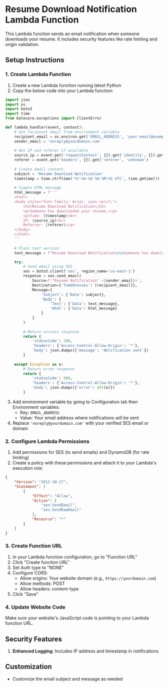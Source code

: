 # Resume Download Notification Lambda Function

This Lambda function sends an email notification when someone downloads your resume. It includes security features like rate limiting and origin validation.

## Setup Instructions


### 1. Create Lambda Function

1. Create a new Lambda function running latest Python
2. Copy the below code into your Lambda function:
```python
import json
import os
import boto3
import time
from botocore.exceptions import ClientError

def lambda_handler(event, context):
    # Get recipient email from environment variable
    recipient_email = os.environ.get('EMAIL_ADDRESS', 'your-email@example.com')
    sender_email = 'noreply@yourdomain.com'
    
    # Get IP and referer if available
    source_ip = event.get('requestContext', {}).get('identity', {}).get('sourceIp', 'unknown')
    referer = event.get('headers', {}).get('referer', 'unknown')
    
    # Create email content
    subject = 'Resume Download Notification'
    timestamp = time.strftime('%Y-%m-%d %H:%M:%S UTC', time.gmtime())
    
    # Simple HTML message
    html_message = f'''
    <html>
    <body style="font-family: Arial, sans-serif;">
        <h2>Resume Download Notification</h2>
        <p>Someone has downloaded your resume.</p>
        <p>Time: {timestamp}<br>
        IP: {source_ip}<br>
        Referrer: {referer}</p>
    </body>
    </html>
    '''
    
    # Plain text version
    text_message = f"Resume Download Notification\n\nSomeone has downloaded your resume.\n\nTime: {timestamp}\nIP: {source_ip}\nReferrer: {referer}"

    try:
        # Send email using SES
        ses = boto3.client('ses', region_name='us-east-1')
        response = ses.send_email(
            Source=f'"Resume Notification" <{sender_email}>',
            Destination={'ToAddresses': [recipient_email]},
            Message={
                'Subject': {'Data': subject},
                'Body': {
                    'Text': {'Data': text_message},
                    'Html': {'Data': html_message}
                }
            }
        )
        
        # Return success response
        return {
            'statusCode': 200,
            'headers': {'Access-Control-Allow-Origin': '*'},
            'body': json.dumps({'message': 'Notification sent'})
        }
        
    except Exception as e:
        # Return error response
        return {
            'statusCode': 500,
            'headers': {'Access-Control-Allow-Origin': '*'},
            'body': json.dumps({'error': str(e)})
        }
```
3. Add environment variable by going to Configuration tab then Environment variables:
   - Key: `EMAIL_ADDRESS`
   - Value: Your email address where notifications will be sent
4. Replace `'noreply@yourdomain.com'` with your verified SES email or domain

### 2. Configure Lambda Permissions

1. Add permissions for SES (to send emails) and DynamoDB (for rate limiting)
2. Create a policy with these permissions and attach it to your Lambda's execution role:

```json
{
    "Version": "2012-10-17",
    "Statement": [
        {
            "Effect": "Allow",
            "Action": [
                "ses:SendEmail",
                "ses:SendRawEmail"
            ],
            "Resource": "*"
        }
    ]
}
```

### 3. Create Function URL

1. In your Lambda function configuration, go to "Function URL"
2. Click "Create function URL"
3. Set Auth type to "NONE"
4. Configure CORS:
   - Allow origins: Your website domain (e.g., `https://yourdomain.com`)
   - Allow methods: POST
   - Allow headers: content-type
5. Click "Save"

### 4. Update Website Code

Make sure your website's JavaScript code is pointing to your Lambda function URL.

## Security Features

1. **Enhanced Logging**: Includes IP address and timestamp in notifications

## Customization

- Customize the email subject and message as needed